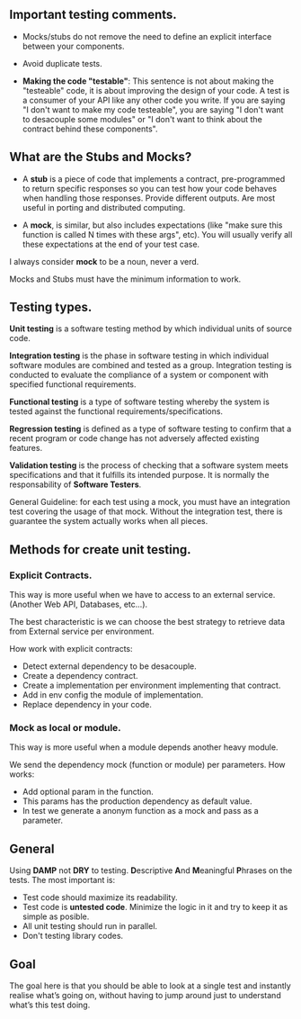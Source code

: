 ## Important testing comments.

- Mocks/stubs do not remove the need to define an explicit interface 
between your components.

- Avoid duplicate tests.

- **Making the code "testable"**: This sentence is not about making the "testeable" 
code, it is about improving the design of your code. A test is a consumer of your 
API like any other code you write. If you are saying "I don't want to make my code
testeable", you are saying "I don't want to desacouple some modules" or "I don't
want to think about the contract behind these components".

## What are the Stubs and Mocks?

- A **stub** is a piece of code that implements a contract, pre-programmed to 
return specific responses so you can test how your code behaves when handling 
those responses. Provide different outputs. Are most useful in porting and 
distributed computing.

- A **mock**, is similar, but also includes expectations (like "make sure this 
function is called N times with these args", etc). You will usually verify all 
these expectations at the end of your test case.

I always consider **mock** to be a noun, never a verd.

Mocks and Stubs must have the minimum information to work.

## Testing types.

**Unit testing** is a software testing method by which individual units of 
source code.

**Integration testing** is the phase in software testing in which individual 
software modules are combined and tested as a group. Integration testing is 
conducted to evaluate the compliance of a system or component with specified 
functional requirements.

**Functional testing** is a type of software testing whereby the system is tested 
against the functional requirements/specifications.

**Regression testing** is defined as a type of software testing to confirm that 
a recent program or code change has not adversely affected existing features.

**Validation testing** is the process of checking that a software system meets 
specifications and that it fulfills its intended purpose. It is normally the 
responsability of **Software Testers**.

General Guideline: for each test using a mock, you must have an integration test 
covering the usage of that mock. Without the integration test, there is guarantee
the system actually works when all pieces.

## Methods for create unit testing.
### Explicit Contracts.

This way is more useful when we have to access to an external service.
(Another Web API, Databases, etc...). 

The best characteristic is we can choose the best strategy to retrieve data 
from External service per environment.

How work with explicit contracts:
- Detect external dependency to be desacouple.
- Create a dependency contract.
- Create a implementation per environment implementing that contract.
- Add in env config the module of implementation.
- Replace dependency in your code.

### Mock as local or module.

This way is more useful when a module depends another heavy module.

We send the dependency mock (function or module) per parameters. How works:

- Add optional param in the function.
- This params has the production dependency as default value.
- In test we generate a anonym function as a mock and pass as a parameter.

## General

Using **DAMP** not **DRY** to testing. **D**escriptive **A**nd 
**M**eaningful **P**hrases 
on the tests. The most important is:

- Test code should maximize its readability.
- Test code is **untested code**. Minimize the logic in it and
try to keep it as simple as posible.
- All unit testing should run in parallel.
- Don't testing library codes.

## Goal

The goal here is that you should be able to look at a single test and instantly 
realise what’s going on, without having to jump around just to understand what’s 
this test doing.